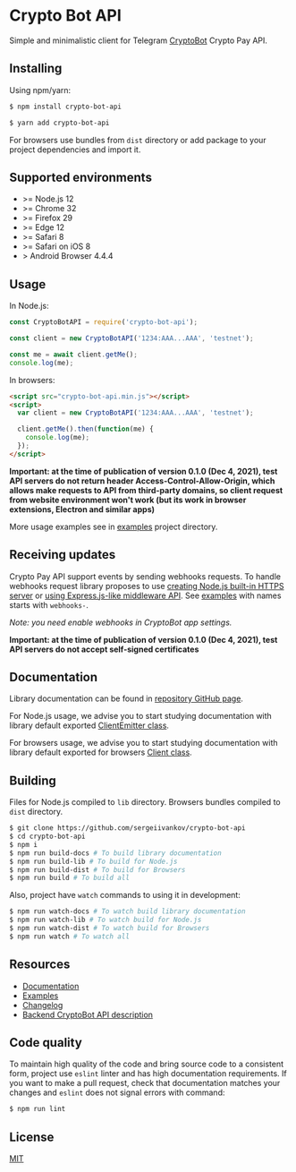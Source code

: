 # Crypto Bot API

Simple and minimalistic client for Telegram [CryptoBot](https://t.me/CryptoBot) Crypto Pay API.

## Installing

Using npm/yarn:
```bash
$ npm install crypto-bot-api
```

```bash
$ yarn add crypto-bot-api
```

For browsers use bundles from `dist` directory or add package to your project dependencies and import it.

## Supported environments

- \>= Node.js 12
- \>= Chrome 32
- \>= Firefox 29
- \>= Edge 12
- \>= Safari 8
- \>= Safari on iOS 8
- \> Android Browser 4.4.4

## Usage

In Node.js:

```javascript
const CryptoBotAPI = require('crypto-bot-api');

const client = new CryptoBotAPI('1234:AAA...AAA', 'testnet');

const me = await client.getMe();
console.log(me);
```

In browsers:

```html
<script src="crypto-bot-api.min.js"></script>
<script>
  var client = new CryptoBotAPI('1234:AAA...AAA', 'testnet');

  client.getMe().then(function(me) {
    console.log(me);
  });
</script>
```

**Important: at the time of publication of version 0.1.0 (Dec 4, 2021), test API servers do not return header Access-Control-Allow-Origin, which allows make requests to API from third-party domains, so client request from website environment won't work (but its work in browser extensions, Electron and similar apps)**

More usage examples see in [examples](https://github.com/sergeiivankov/crypto-bot-api/tree/main/examples) project directory.

## Receiving updates

Crypto Pay API support events by sending webhooks requests. To handle webhooks request library proposes to use [creating Node.js built-in HTTPS server](https://sergeiivankov.github.io/crypto-bot-api/classes/ClientEmitter.html#createServer) or [using Express.js-like middleware API](https://sergeiivankov.github.io/crypto-bot-api/classes/ClientEmitter.html#middleware). See [examples](https://github.com/sergeiivankov/crypto-bot-api/tree/main/examples) with names starts with `webhooks-`.

*Note: you need enable webhooks in CryptoBot app settings.*

**Important: at the time of publication of version 0.1.0 (Dec 4, 2021), test API servers do not accept self-signed certificates**

## Documentation

Library documentation can be found in [repository GitHub page](https://sergeiivankov.github.io/crypto-bot-api/).

For Node.js usage, we advise you to start studying documentation with library default exported [ClientEmitter class](https://sergeiivankov.github.io/crypto-bot-api/classes/ClientEmitter.html).

For browsers usage, we advise you to start studying documentation with library default exported for browsers [Client class](https://sergeiivankov.github.io/crypto-bot-api/classes/Client.html).

## Building

Files for Node.js compiled to `lib` directory. Browsers bundles compiled to `dist` directory.

```bash
$ git clone https://github.com/sergeiivankov/crypto-bot-api
$ cd crypto-bot-api
$ npm i
$ npm run build-docs # To build library documentation
$ npm run build-lib # To build for Node.js
$ npm run build-dist # To build for Browsers
$ npm run build # To build all
```

Also, project have `watch` commands to using it in development:
```bash
$ npm run watch-docs # To watch build library documentation
$ npm run watch-lib # To watch build for Node.js
$ npm run watch-dist # To watch build for Browsers
$ npm run watch # To watch all
```

## Resources

* [Documentation](https://sergeiivankov.github.io/crypto-bot-api/)
* [Examples](https://github.com/sergeiivankov/crypto-bot-api/examples)
* [Changelog](https://github.com/sergeiivankov/crypto-bot-api/blob/main/CHANGELOG.md)
* [Backend CryptoBot API description](https://telegra.ph/Crypto-Pay-API-11-25)

## Code quality

To maintain high quality of the code and bring source code to a consistent form, project use `eslint` linter and has high documentation requirements. If you want to make a pull request, check that documentation matches your changes and `eslint` does not signal errors with command:

```bash
$ npm run lint
```

## License

[MIT](LICENSE)